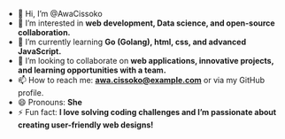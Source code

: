- 👋 Hi, I’m @AwaCissoko  
- 👀 I’m interested in **web development, Data science, and open-source collaboration.**  
- 🌱 I’m currently learning **Go (Golang), html, css, and advanced JavaScript.**  
- 💞️ I’m looking to collaborate on **web applications, innovative projects, and learning opportunities with a team.**  
- 📫 How to reach me: **[awa.cissoko@example.com](mailto:cissokoawabarakissa1@gmail.com)** or via my GitHub profile.  
- 😄 Pronouns: **She**  
- ⚡ Fun fact: **I love solving coding challenges and I’m passionate about creating user-friendly web designs!**
